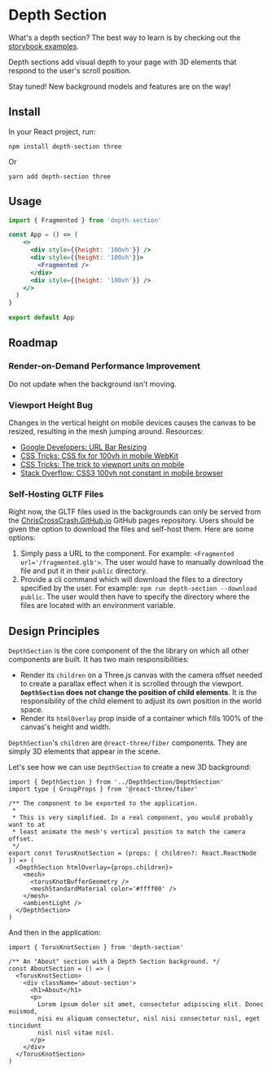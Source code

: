 # Depth Section

What's a depth section? The best way to learn is by checking out the [storybook examples](https://depth-section.vercel.app).

Depth sections add visual depth to your page with 3D elements that respond to the user's scroll position.

Stay tuned! New background models and features are on the way!

## Install

In your React project, run:

```
npm install depth-section three
```

Or

```
yarn add depth-section three
```

## Usage

```jsx
import { Fragmented } from 'depth-section'

const App = () => (
    <>
      <div style={{height: '100vh'}} />
      <div style={{height: '100vh'}}>
        <Fragmented />
      </div>
      <div style={{height: '100vh'}} />
    </>
  )
}

export default App
```

## Roadmap

### Render-on-Demand Performance Improvement

Do not update when the background isn't moving.

### Viewport Height Bug

Changes in the vertical height on mobile devices causes the canvas to be resized, resulting in the mesh jumping around. Resources:

- [Google Developers: URL Bar Resizing](https://developers.google.com/web/updates/2016/12/url-bar-resizing)
- [CSS Tricks: CSS fix for 100vh in mobile WebKit](https://css-tricks.com/css-fix-for-100vh-in-mobile-webkit/)
- [CSS Tricks: The trick to viewport units on mobile](https://css-tricks.com/the-trick-to-viewport-units-on-mobile/)
- [Stack Overflow: CSS3 100vh not constant in mobile browser](https://stackoverflow.com/questions/37112218/css3-100vh-not-constant-in-mobile-browser)

### Self-Hosting GLTF Files

Right now, the GLTF files used in the backgrounds can only be served from the [ChrisCrossCrash.GitHub.io](https://github.com/ChrisCrossCrash/ChrisCrossCrash.github.io) GitHub pages repository. Users should be given the option to download the files and self-host them. Here are some options:

1. Simply pass a URL to the component. For example: `<Fragmented url='/fragmented.glb'>`. The user would have to manually download the file and put it in their `public` directory.
2. Provide a cli command which will download the files to a directory specified by the user. For example: `npm run depth-section --download public`. The user would then have to specify the directory where the files are located with an environment variable.

## Design Principles

`DepthSection` is the core component of the the library on which all other components are built. It has two main responsibilities:

- Render its `children` on a Three.js canvas with the camera offset needed to create a parallax effect when it is scrolled through the viewport. **`DepthSection` does not change the position of child elements**. It is the responsibility of the child element to adjust its own position in the world space.
- Render its `htmlOverlay` prop inside of a container which fills 100% of the canvas's height and width.

`DepthSection`'s `children` are `@react-three/fiber` components. They are simply 3D elements that appear in the scene.

Let's see how we can use `DepthSection` to create a new 3D background:

```tsx
import { DepthSection } from '../DepthSection/DepthSection'
import type { GroupProps } from '@react-three/fiber'

/** The component to be exported to the application.
 *
 * This is very simplified. In a real component, you would probably want to at
 * least animate the mesh's vertical position to match the camera offset.
 */
export const TorusKnotSection = (props: { children?: React.ReactNode }) => (
  <DepthSection htmlOverlay={props.children}>
    <mesh>
      <torusKnotBufferGeometry />
      <meshStandardMaterial color='#ffff00' />
    </mesh>
    <ambientLight />
  </DepthSection>
)
```

And then in the application:

```tsx
import { TorusKnotSection } from 'depth-section'

/** An "About" section with a Depth Section background. */
const AboutSection = () => (
  <TorusKnotSection>
    <div className='about-section'>
      <h1>About</h1>
      <p>
        Lorem ipsum dolor sit amet, consectetur adipiscing elit. Donec euismod,
        nisi eu aliquam consectetur, nisl nisi consectetur nisl, eget tincidunt
        nisl nisl vitae nisl.
      </p>
    </div>
  </TorusKnotSection>
)
```
